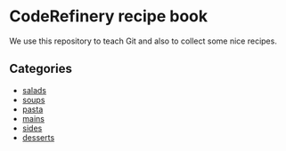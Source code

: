 # CodeRefinery recipe book

We use this repository to teach Git and also to collect
some nice recipes.






## Categories

- [salads](salads)
- [soups](soups)
- [pasta](pasta)
- [mains](mains)
- [sides](sides)
- [desserts](desserts)

